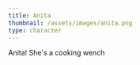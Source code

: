 ```yaml
---
title: Anita
thumbnail: /assets/images/anita.png
type: character
---
```

Anita! She's a cooking wench
